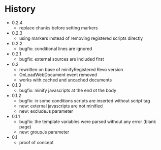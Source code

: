 History
================================================================================

- 0.2.4
    - replace chunks before setting markers
- 0.2.3
    - using markers instead of removing registered scripts directly
- 0.2.2
    - bugfix: conditional lines are ignored 
- 0.2.1
    - bugfix: external sources are included first 
- 0.2 
    - rewritten on base of minifyRegistered Revo version
    - OnLoadWebDocument event removed
    - works with cached and uncached documents
- 0.1.3 
    - bugfix: minify javascripts at the end ot the body
- 0.1.2 
    - bugfix: in some conditions scripts are inserted without script tag
    - new: external javascripts are not minified
    - new: excludeJs parameter
- 0.1.1
    - bugfix: the template variables were parsed without any error (blank page)
    - new: groupJs parameter
- 0.1
    - proof of concept
